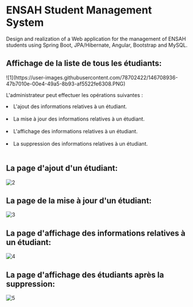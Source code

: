 # ENSAH Student Management System
Design and realization of a Web application for the management of ENSAH students using Spring Boot, JPA/Hibernate, Angular, Bootstrap and MySQL.

<h2>Affichage de la liste de tous les étudiants:</h2>
![1](https://user-images.githubusercontent.com/78702422/146708936-47b7010e-00e4-49a5-8b93-af5522fe6308.PNG)

L'administrateur peut effectuer les opérations suivantes : 

<li>L'ajout des informations relatives à un étudiant.</li></br>
<li>La mise à jour des informations relatives à un étudiant.</li></br>
<li>L'affichage des informations relatives à un étudiant.</li></br>
<li>La suppression des informations relatives à un étudiant.</li></br>
 
<h2>La page d'ajout d'un étudiant:</h2> 

![2](https://user-images.githubusercontent.com/78702422/146708942-1eaa6c56-1640-4acd-9b92-a4f25d539fa7.PNG)

<h2>La page de la mise à jour d'un étudiant:</h2> 

![3](https://user-images.githubusercontent.com/78702422/146708954-97da520f-c0d1-4699-8753-9629b5f0c3e2.PNG)

<h2>La page d'affichage des informations relatives à un étudiant:</h2> 

![4](https://user-images.githubusercontent.com/78702422/146708964-f3e72603-a684-49b5-b9d4-f9fe4bf1b55f.PNG)

<h2>La page d'affichage des étudiants après la suppression:</h2> 

![5](https://user-images.githubusercontent.com/78702422/146708973-ec2a76b6-8101-4bfa-aaf4-57ddc8cd0b0e.PNG)
